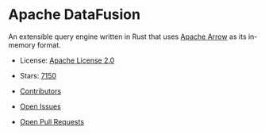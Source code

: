 # Apache DataFusion

An extensible query engine written in Rust that uses [Apache Arrow](https://github.com/apache/arrow) as its in-memory format.


- License: [Apache License 2.0](https://spdx.org/licenses/Apache-2.0.html)
- Stars: [7150](https://github.com/apache/datafusion/stargazers)


- [Contributors](https://github.com/apache/datafusion/graphs/contributors)
- [Open Issues](https://github.com/apache/datafusion/issues?q=sort%3Aupdated-desc+is%3Aissue+is%3Aopen)
- [Open Pull Requests](https://github.com/apache/datafusion/pulls?q=sort%3Aupdated-desc+is%3Apr+is%3Aopen)
